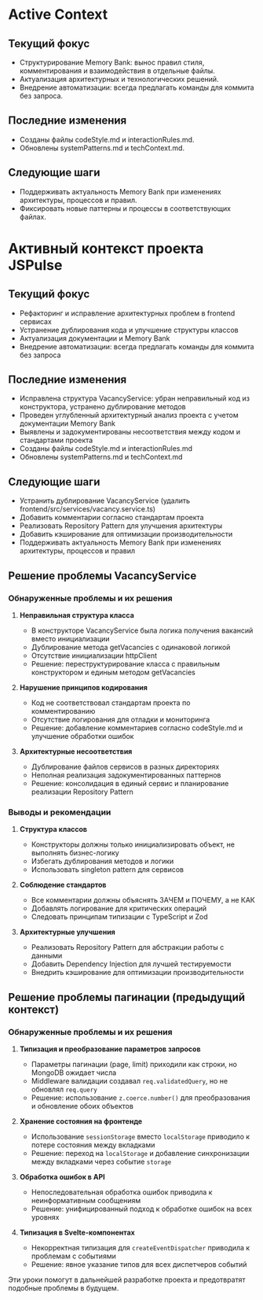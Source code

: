 # Active Context

## Текущий фокус
- Структурирование Memory Bank: вынос правил стиля, комментирования и взаимодействия в отдельные файлы.
- Актуализация архитектурных и технологических решений.
- Внедрение автоматизации: всегда предлагать команды для коммита без запроса.

## Последние изменения
- Созданы файлы codeStyle.md и interactionRules.md.
- Обновлены systemPatterns.md и techContext.md.

## Следующие шаги
- Поддерживать актуальность Memory Bank при изменениях архитектуры, процессов и правил.
- Фиксировать новые паттерны и процессы в соответствующих файлах.

# Активный контекст проекта JSPulse

## Текущий фокус
- Рефакторинг и исправление архитектурных проблем в frontend сервисах
- Устранение дублирования кода и улучшение структуры классов
- Актуализация документации и Memory Bank
- Внедрение автоматизации: всегда предлагать команды для коммита без запроса

## Последние изменения
- Исправлена структура VacancyService: убран неправильный код из конструктора, устранено дублирование методов
- Проведен углубленный архитектурный анализ проекта с учетом документации Memory Bank
- Выявлены и задокументированы несоответствия между кодом и стандартами проекта
- Созданы файлы codeStyle.md и interactionRules.md
- Обновлены systemPatterns.md и techContext.md

## Следующие шаги
- Устранить дублирование VacancyService (удалить frontend/src/services/vacancy.service.ts)
- Добавить комментарии согласно стандартам проекта
- Реализовать Repository Pattern для улучшения архитектуры
- Добавить кэширование для оптимизации производительности
- Поддерживать актуальность Memory Bank при изменениях архитектуры, процессов и правил

## Решение проблемы VacancyService

### Обнаруженные проблемы и их решения

1. **Неправильная структура класса**
   - В конструкторе VacancyService была логика получения вакансий вместо инициализации
   - Дублирование метода getVacancies с одинаковой логикой
   - Отсутствие инициализации httpClient
   - Решение: переструктурирование класса с правильным конструктором и единым методом getVacancies

2. **Нарушение принципов кодирования**
   - Код не соответствовал стандартам проекта по комментированию
   - Отсутствие логирования для отладки и мониторинга
   - Решение: добавление комментариев согласно codeStyle.md и улучшение обработки ошибок

3. **Архитектурные несоответствия**
   - Дублирование файлов сервисов в разных директориях
   - Неполная реализация задокументированных паттернов
   - Решение: консолидация в единый сервис и планирование реализации Repository Pattern

### Выводы и рекомендации

1. **Структура классов**
   - Конструкторы должны только инициализировать объект, не выполнять бизнес-логику
   - Избегать дублирования методов и логики
   - Использовать singleton pattern для сервисов

2. **Соблюдение стандартов**
   - Все комментарии должны объяснять ЗАЧЕМ и ПОЧЕМУ, а не КАК
   - Добавлять логирование для критических операций
   - Следовать принципам типизации с TypeScript и Zod

3. **Архитектурные улучшения**
   - Реализовать Repository Pattern для абстракции работы с данными
   - Добавить Dependency Injection для лучшей тестируемости
   - Внедрить кэширование для оптимизации производительности

## Решение проблемы пагинации (предыдущий контекст)

### Обнаруженные проблемы и их решения

1. **Типизация и преобразование параметров запросов**
   - Параметры пагинации (page, limit) приходили как строки, но MongoDB ожидает числа
   - Middleware валидации создавал `req.validatedQuery`, но не обновлял `req.query`
   - Решение: использование `z.coerce.number()` для преобразования и обновление обоих объектов

2. **Хранение состояния на фронтенде**
   - Использование `sessionStorage` вместо `localStorage` приводило к потере состояния между вкладками
   - Решение: переход на `localStorage` и добавление синхронизации между вкладками через событие `storage`

3. **Обработка ошибок в API**
   - Непоследовательная обработка ошибок приводила к неинформативным сообщениям
   - Решение: унифицированный подход к обработке ошибок на всех уровнях

4. **Типизация в Svelte-компонентах**
   - Некорректная типизация для `createEventDispatcher` приводила к проблемам с событиями
   - Решение: явное указание типов для всех диспетчеров событий

Эти уроки помогут в дальнейшей разработке проекта и предотвратят подобные проблемы в будущем.